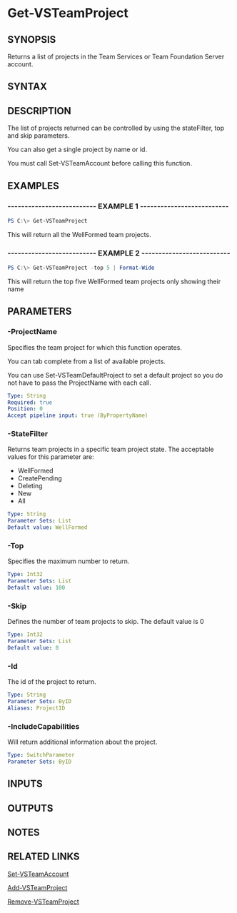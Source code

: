 


# Get-VSTeamProject

## SYNOPSIS

Returns a list of projects in the Team Services or Team Foundation Server account.

## SYNTAX

## DESCRIPTION

The list of projects returned can be controlled by using the stateFilter, top and skip parameters.

You can also get a single project by name or id.

You must call Set-VSTeamAccount before calling this function.

## EXAMPLES

### -------------------------- EXAMPLE 1 --------------------------

```PowerShell
PS C:\> Get-VSTeamProject
```

This will return all the WellFormed team projects.

### -------------------------- EXAMPLE 2 --------------------------

```PowerShell
PS C:\> Get-VSTeamProject -top 5 | Format-Wide
```

This will return the top five WellFormed team projects only showing their name

## PARAMETERS

### -ProjectName

Specifies the team project for which this function operates.

You can tab complete from a list of available projects.

You can use Set-VSTeamDefaultProject to set a default project so
you do not have to pass the ProjectName with each call.

```yaml
Type: String
Required: true
Position: 0
Accept pipeline input: true (ByPropertyName)
```

### -StateFilter

Returns team projects in a specific team project state.  The acceptable values for this parameter are:

- WellFormed
- CreatePending
- Deleting
- New
- All

```yaml
Type: String
Parameter Sets: List
Default value: WellFormed
```

### -Top

Specifies the maximum number to return.

```yaml
Type: Int32
Parameter Sets: List
Default value: 100
```

### -Skip

Defines the number of team projects to skip. The default value is 0

```yaml
Type: Int32
Parameter Sets: List
Default value: 0
```

### -Id

The id of the project to return.

```yaml
Type: String
Parameter Sets: ByID
Aliases: ProjectID
```

### -IncludeCapabilities

Will return additional information about the project.

```yaml
Type: SwitchParameter
Parameter Sets: ByID
```

## INPUTS

## OUTPUTS

## NOTES

## RELATED LINKS

[Set-VSTeamAccount](Set-VSTeamAccount.md)

[Add-VSTeamProject](Add-VSTeamProject.md)

[Remove-VSTeamProject](Remove-VSTeamProject.md)

